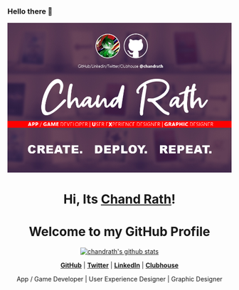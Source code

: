 ### Hello there 👋

<p align="center">
  <a href="https://www.twitter.com/chandrath"><img src="MRC_Splash.jpg" alt="chandrath Banner"></a>
</p>

<h1 align="center">Hi, Its <a href="https://www.twitter.com/chandrath">Chand Rath</a>!</h1>
<h1 align="center">Welcome to my GitHub Profile</h1>

<p align="center">
  <a href="https://github.com/chandrath"><img src="https://github-readme-stats.vercel.app/api?username=chandrath&count_private=true&hide_border=true&show_icons=true?hide=&hide=stars,prs,issues,contribs" alt="chandrath's github stats"></a>

</p>


<p align="center">
<a href="https://github-readme-stats.vercel.app/api/wakatime?username=chandrath></a>
</p>


<p align="center">
  <strong><a href="https://www.github.com/chandrath">GitHub</a></strong> |
  <strong><a href="https://twitter.com/chandrath">Twitter</a></strong> |
  <strong><a href="https://www.linkedin.com/in/chandrath">LinkedIn</a></strong> |
  <strong><a href="https://www.clubhouse.com/@chandrath">Clubhouse</a></strong>
</p>

<p align="center"> App / Game Developer | User Experience Designer | Graphic Designer </p>

<!--
**chandrath/chandrath** is a ✨ _special_ ✨ repository because its `README.md` (this file) appears on your GitHub profile.

Here are some ideas to get you started:

- 🔭 I’m currently working on ...
- 🌱 I’m currently learning ...
- 👯 I’m looking to collaborate on ...
- 🤔 I’m looking for help with ...
- 💬 Ask me about ...
- 📫 How to reach me: ...
- 😄 Pronouns: ...
- ⚡ Fun fact: ...
-->




